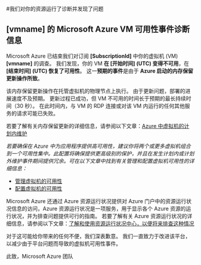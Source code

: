 <properties
    pageTitle="VMA RCA"
    description="RCA - 节点服务修复 - 节点崩溃"
    infoBubbleText="已找到 RCA"
    service="microsoft.compute"
    resource="virtualmachines"
    authors="ScottAzure"
    displayOrder=""
    articleId="UnexpectedVMReboot_4B292745-A502-4FBD-95E6-FD5D6A851522"
    diagnosticScenario="UnexpectedVMReboot"
    selfHelpType="rca"
    supportTopicIds="32411816"
    resourceTags="windows, linux"
    productPesIds="14749"
    cloudEnvironments="public"
/>


#<a name="we-ran-diagnostics-on-your-resource-and-found-an-issue"></a>我们对你的资源运行了诊断并发现了问题

<!--issueDescription-->
## <a name="microsoft-azure-vm-availability-incident-diagnostic-information-for-vmname--vmname--"></a>**[vmname] 的 Microsoft Azure VM 可用性事件诊断信息<!--($vmname)-->** ##

Microsoft Azure 已结束我们对订阅 **[SubscriptionId]**<!--($SubscriptionId)--> 中你的虚拟机 (VM) **[vmname]**<!--($vmname)--> 的调查。 我们发现，你的 VM **在 [开始时间]<!--($StartTime)--> (UTC) 变得不可用**，在 **[结束时间]<!--($EndTime)--> (UTC) 恢复了可用性**。 这一**预期的事件**是由于 **Azure 启动的内存保留更新操作所致**。
<!--/issueDescription-->

该内存保留更新操作在托管虚拟机的物理节点上执行。 由于更新问题，部署的进展速度不及预期。 更新过程已成功，但 VM 不可用的时间长于预期的最长持续时间（30 秒）。 在此时间内，与 VM 的 RDP 连接或对该 VM 内运行的任何其他服务的请求可能已失败。 

若要了解有关内存保留更新的详细信息，请参阅以下文章：[Azure 中虚拟机的计划内维护](https://azure.microsoft.com/documentation/articles/virtual-machines-planned-maintenance/)

*若要确保在 Azure 中为应用程序提供高可用性，建议你将两个或更多虚拟机组合到一个可用性集中。此配置将确保提供更高级别的保护，并且在发生计划内或计划外维护事件期间提供冗余。可在以下文章中找到有关管理和配置虚拟机可用性的详细信息：*

* [管理虚拟机的可用性](https://azure.microsoft.com/documentation/articles/virtual-machines-manage-availability)
* [配置虚拟机的可用性](https://azure.microsoft.com/documentation/articles/virtual-machines-how-to-configure-availability)

Microsoft Azure 还通过 Azure 资源运行状况提供对 Azure 门户中的资源运行状况信息的访问，Azure 资源运行状况是一项服务，用于显示各个 Azure 资源的运行状况，并为排查问题提供可行的指南。 若要了解有关 Azure 资源运行状况的详细信息，请参阅以下文章：[了解和使用资源运行状况中心，以便将来排查这种情况](https://docs.microsoft.com/azure/resource-health/resource-health-overview)

对于这可能给你带来的任何不便，我们深表歉意。 我们一直致力于改进该平台，以减少由于平台问题而导致的虚拟机可用性事件。

此致，Microsoft Azure 团队

